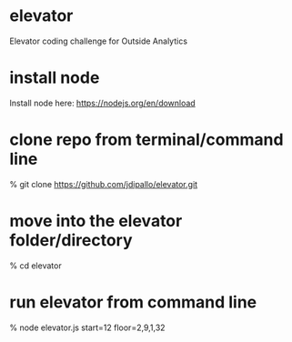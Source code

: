 # elevator
Elevator coding challenge for Outside Analytics

# install node
Install node here: https://nodejs.org/en/download

# clone repo from terminal/command line
% git clone https://github.com/jdipallo/elevator.git

# move into the elevator folder/directory
% cd elevator

# run elevator from command line
% node elevator.js start=12 floor=2,9,1,32
